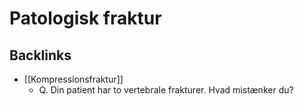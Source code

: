 # Patologisk fraktur

## Backlinks
* [[Kompressionsfraktur]]
	* Q. Din patient har to vertebrale frakturer. Hvad mistænker du?

<!-- {BearID:62AB78D0-9EB3-47DB-8D1C-BF54B4B59BDF-20440-000031B2729F2C41} -->
